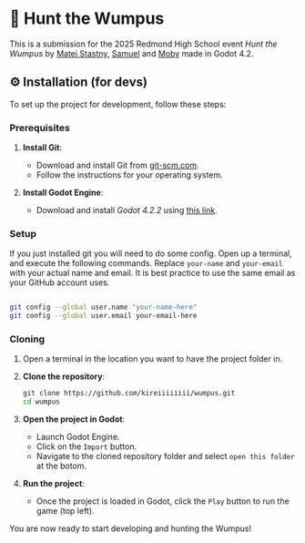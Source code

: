 # 🏹 Hunt the Wumpus

This is a submission for the 2025 Redmond High School event _Hunt the Wumpus_ by [Matej Stastny](https://github.com/kireiiiiiiii), [Samuel](https://github.com/Snapshot20) and [Moby](https://github.com/MobyWonKenobi) made in Godot 4.2.

## ⚙️ Installation (for devs)

To set up the project for development, follow these steps:

### Prerequisites

1. **Install Git**:

   - Download and install Git from [git-scm.com](https://git-scm.com/).
   - Follow the instructions for your operating system.

2. **Install Godot Engine**:
   - Download and install _Godot 4.2.2_ using [this link](https://godotengine.org/download/archive/4.2.2-stable/).

### Setup

If you just installed git you will need to do some config. Open up a terminal, and execute the following commands. Replace `your-name` and `your-email` with your actual name and email. It is best practice to use the same email as your GitHub account uses.

```sh

git config --global user.name "your-name-here"
git config --global user.email your-email-here

```

### Cloning

1. Open a terminal in the location you want to have the project folder in.

2. **Clone the repository**:

   ```sh
   git clone https://github.com/kireiiiiiiii/wumpus.git
   cd wumpus
   ```

3. **Open the project in Godot**:

   - Launch Godot Engine.
   - Click on the `Import` button.
   - Navigate to the cloned repository folder and select `open this folder` at the botom.

4. **Run the project**:
   - Once the project is loaded in Godot, click the `Play` button to run the game (top left).

You are now ready to start developing and hunting the Wumpus!
